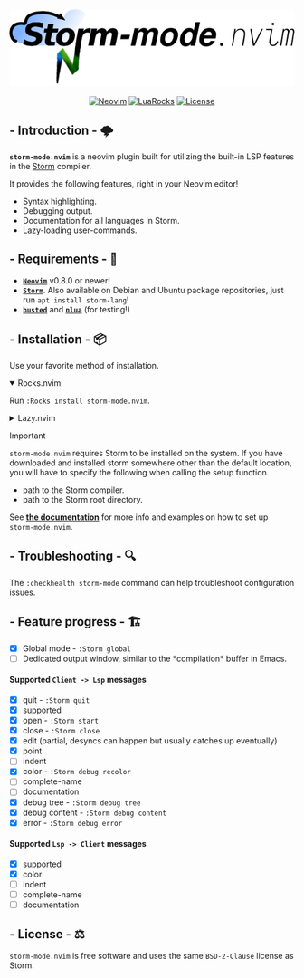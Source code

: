 <div align="center">

[![Header](./assets/storm-mode-header.png)](https://github.com/HoppenR/storm-mode.nvim)

[![Neovim](https://img.shields.io/badge/Neovim-0.8+-cornflowerblue?style=for-the-badge)](https://neovim.io)
[![LuaRocks](https://img.shields.io/luarocks/v/HoppenR/storm-mode.nvim?color=darkgreen&style=for-the-badge)](https://luarocks.org/modules/HoppenR/storm-mode.nvim)
[![License](https://img.shields.io/badge/license-BSD--2--Clause-black?style=for-the-badge)](./LICENSE)

</div>

## - Introduction - :cloud_with_lightning:

**`storm-mode.nvim`** is a neovim plugin built for utilizing the built-in LSP
features in the [Storm](https://storm-lang.org/) compiler.

It provides the following features, right in your Neovim editor!
- Syntax highlighting.
- Debugging output.
- Documentation for all languages in Storm.
- Lazy-loading user-commands.

## - Requirements - :memo:

- [**`Neovim`**](https://neovim.io/) v0.8.0 or newer!
- [**`Storm`**](https://storm-lang.org/Downloads/index.html). Also available on
  Debian and Ubuntu package repositories, just run `apt install storm-lang`!
- [**`busted`**](https://lunarmodules.github.io/busted/) and
  [**`nlua`**](https://github.com/mfussenegger/nlua) (for testing!)

## - Installation - :package:

Use your favorite method of installation.

<details open>
<summary>Rocks.nvim</summary>

Run `:Rocks install storm-mode.nvim`.

</details>

<details>
<summary>Lazy.nvim</summary>

```lua
return {
    'HoppenR/storm-mode.nvim',
    lazy = false, -- first load only exposes lazy-loading user-commands
    opts = {},
},
```

</details>

> [!IMPORTANT]
> `storm-mode.nvim` requires Storm to be installed on the system. If you have
> downloaded and installed storm somewhere other than the default location,
> you will have to specify the following when calling the setup function.
> - path to the Storm compiler.
> - path to the Storm root directory.
>
> See [**the documentation**](./doc/storm-mode.txt) for
> more info and examples on how to set up `storm-mode.nvim`.

## - Troubleshooting - :mag:

The `:checkhealth storm-mode` command can help troubleshoot configuration
issues.

## - Feature progress - :building_construction:

- [x] Global mode - `:Storm global`
- [ ] Dedicated output window, similar to the \*compilation\* buffer in Emacs.

#### Supported `Client -> Lsp` messages

- [x] quit - `:Storm quit`
- [x] supported
- [x] open - `:Storm start`
- [x] close - `:Storm close`
- [x] edit (partial, desyncs can happen but usually catches up eventually)
- [x] point
- [ ] indent
- [x] color - `:Storm debug recolor`
- [ ] complete-name
- [ ] documentation
- [x] debug tree - `:Storm debug tree`
- [x] debug content - `:Storm debug content`
- [x] error - `:Storm debug error`

#### Supported `Lsp -> Client` messages

- [x] supported
- [x] color
- [ ] indent
- [ ] complete-name
- [ ] documentation

## - License - :balance_scale:

`storm-mode.nvim` is free software and uses the same `BSD-2-Clause` license as
Storm.
